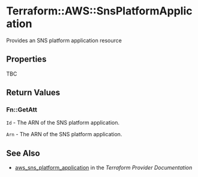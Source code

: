 # Terraform::AWS::SnsPlatformApplication

Provides an SNS platform application resource

## Properties

TBC

## Return Values

### Fn::GetAtt

`Id` - The ARN of the SNS platform application.

`Arn` - The ARN of the SNS platform application.

## See Also

* [aws_sns_platform_application](https://www.terraform.io/docs/providers/aws/r/sns_platform_application.html) in the _Terraform Provider Documentation_